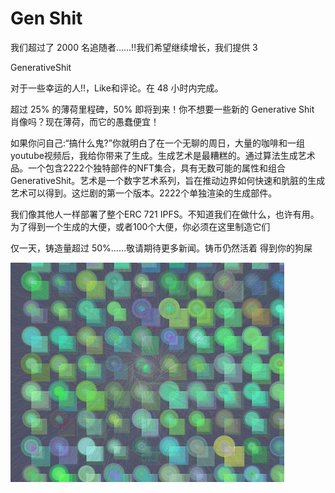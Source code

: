 # Gen Shit

我们超过了 2000 名追随者……!!我们希望继续增长，我们提供 3

GenerativeShit

对于一些幸运的人!!，Like和评论。在 48 小时内完成。

超过 25% 的薄荷里程碑，50% 即将到来！你不想要一些新的 Generative Shit 肖像吗？现在薄荷，而它的愚蠢便宜！

如果你问自己:“搞什么鬼?”你就明白了在一个无聊的周日，大量的咖啡和一组youtube视频后，我给你带来了生成。生成艺术是最糟糕的。通过算法生成艺术品。一个包含2222个独特部件的NFT集合，具有无数可能的属性和组合GenerativeShit。艺术是一个数字艺术系列，旨在推动边界如何快速和肮脏的生成艺术可以得到。这烂剧的第一个版本。2222个单独渲染的生成部件。

我们像其他人一样部署了整个ERC 721 IPFS。不知道我们在做什么，也许有用。为了得到一个生成的大便，或者100个大便，你必须在这里制造它们

仅一天，铸造量超过 50%……敬请期待更多新闻。铸币仍然活着 得到你的狗屎

![nft](1661542309551.png)

